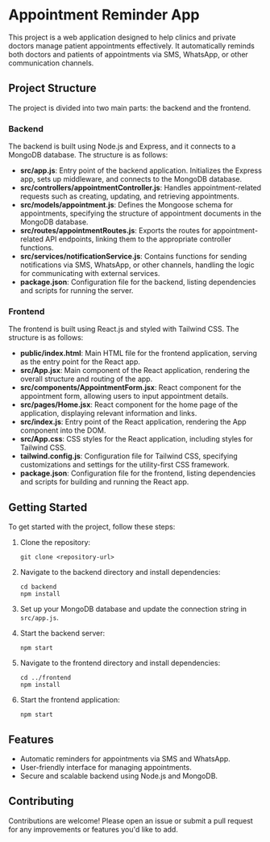 # Appointment Reminder App

This project is a web application designed to help clinics and private doctors manage patient appointments effectively. It automatically reminds both doctors and patients of appointments via SMS, WhatsApp, or other communication channels.

## Project Structure

The project is divided into two main parts: the backend and the frontend.

### Backend

The backend is built using Node.js and Express, and it connects to a MongoDB database. The structure is as follows:

- **src/app.js**: Entry point of the backend application. Initializes the Express app, sets up middleware, and connects to the MongoDB database.
- **src/controllers/appointmentController.js**: Handles appointment-related requests such as creating, updating, and retrieving appointments.
- **src/models/appointment.js**: Defines the Mongoose schema for appointments, specifying the structure of appointment documents in the MongoDB database.
- **src/routes/appointmentRoutes.js**: Exports the routes for appointment-related API endpoints, linking them to the appropriate controller functions.
- **src/services/notificationService.js**: Contains functions for sending notifications via SMS, WhatsApp, or other channels, handling the logic for communicating with external services.
- **package.json**: Configuration file for the backend, listing dependencies and scripts for running the server.

### Frontend

The frontend is built using React.js and styled with Tailwind CSS. The structure is as follows:

- **public/index.html**: Main HTML file for the frontend application, serving as the entry point for the React app.
- **src/App.jsx**: Main component of the React application, rendering the overall structure and routing of the app.
- **src/components/AppointmentForm.jsx**: React component for the appointment form, allowing users to input appointment details.
- **src/pages/Home.jsx**: React component for the home page of the application, displaying relevant information and links.
- **src/index.js**: Entry point of the React application, rendering the App component into the DOM.
- **src/App.css**: CSS styles for the React application, including styles for Tailwind CSS.
- **tailwind.config.js**: Configuration file for Tailwind CSS, specifying customizations and settings for the utility-first CSS framework.
- **package.json**: Configuration file for the frontend, listing dependencies and scripts for building and running the React app.

## Getting Started

To get started with the project, follow these steps:

1. Clone the repository:
   ```
   git clone <repository-url>
   ```

2. Navigate to the backend directory and install dependencies:
   ```
   cd backend
   npm install
   ```

3. Set up your MongoDB database and update the connection string in `src/app.js`.

4. Start the backend server:
   ```
   npm start
   ```

5. Navigate to the frontend directory and install dependencies:
   ```
   cd ../frontend
   npm install
   ```

6. Start the frontend application:
   ```
   npm start
   ```

## Features

- Automatic reminders for appointments via SMS and WhatsApp.
- User-friendly interface for managing appointments.
- Secure and scalable backend using Node.js and MongoDB.

## Contributing

Contributions are welcome! Please open an issue or submit a pull request for any improvements or features you'd like to add.